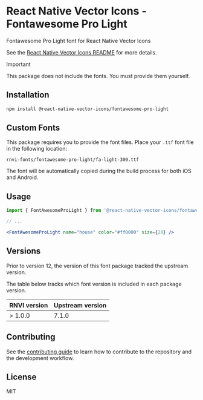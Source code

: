 # React Native Vector Icons - Fontawesome Pro Light

Fontawesome Pro Light font for React Native Vector Icons

See the [React Native Vector Icons README](../../README.md) for more details.

> [!IMPORTANT]
> This package does not include the fonts. You must provide them yourself.

## Installation

```sh
npm install @react-native-vector-icons/fontawesome-pro-light
```

## Custom Fonts

This package requires you to provide the font files. Place your `.ttf` font
file in the following location:

```
rnvi-fonts/fontawesome-pro-light/fa-light-300.ttf
```

The font will be automatically copied during the build process for both iOS and
Android.

## Usage

```jsx
import { FontAwesomeProLight } from '@react-native-vector-icons/fontawesome-pro-light';

// ...

<FontAwesomeProLight name="house" color="#ff0000" size={20} />
```

## Versions

Prior to version 12, the version of this font package tracked the upstream version.

The table below tracks which font version is included in each package version.

| RNVI version | Upstream version |
| ------------ | ---------------- |
| &gt; 1.0.0 | 7.1.0 |

## Contributing

See the [contributing guide](../../CONTRIBUTING.md) to learn how to contribute to the repository and the development workflow.

## License

MIT
